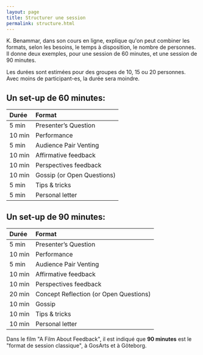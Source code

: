 ```yaml
---
layout: page
title: Structurer une session
permalink: structure.html
---
```


K. Benammar, dans son cours en ligne, explique qu'on peut combiner les formats, selon les besoins, le temps à disposition, le nombre de personnes. Il donne deux exemples, pour une session de 60 minutes, et une session de 90 minutes.

Les durées sont estimées pour des groupes de 10, 15 ou 20 personnes. Avec moins de participant-es, la durée sera moindre.

## Un set-up de 60 minutes:

| Durée  | Format               |
|:------ |:-------------------- |
|  5 min | Presenter’s Question   |
| 10 min | Performance                |
|  5 min | Audience Pair Venting      |
| 10 min | Affirmative feedback       |
| 10 min | Perspectives feedback      |
| 10 min | Gossip (or Open Questions) |
|  5 min | Tips & tricks              |
|  5 min | Personal letter            |

## Un set-up de 90 minutes:

| Durée  | Format               |
|:------ |:-------------------- |
|  5 min | Presenter’s Question   |
| 10 min | Performance                |
|  5 min | Audience Pair Venting      |
| 10 min | Affirmative feedback       |
| 10 min | Perspectives feedback      |
| 20 min | Concept Reflection (or Open Questions) |
| 10 min | Gossip                     |
| 10 min | Tips & tricks              |
| 10 min | Personal letter            |

Dans le film "A Film About Feedback", il est indiqué que **90 minutes** est le "format de session classique", à GosArts et à Göteborg.